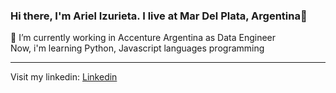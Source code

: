 ### Hi there, I'm Ariel Izurieta. I live at Mar Del Plata, Argentina👋

🔭 I’m currently working in Accenture Argentina as Data Engineer <br>
Now, i'm learning Python, Javascript languages programming

***
Visit my linkedin: [Linkedin](https://www.linkedin.com/in/ariel-izurieta-4550b1138/)



<!--
**Ariel210/Ariel210** is a ✨ _special_ ✨ repository because its `README.md` (this file) appears on your GitHub profile.

Here are some ideas to get you started:

- 🔭 I’m currently working in Accenture Argentina as Data Engineer ...
- 🌱 I’m currently learning ...
- 👯 I’m looking to collaborate on ...
- 🤔 I’m looking for help with ...
- 💬 Ask me about ...
- 📫 How to reach me: ...
- 😄 Pronouns: ...
- ⚡ Fun fact: ...
-->
